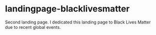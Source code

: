 # landingpage-blacklivesmatter
Second landing page.
I dedicated this landing page to Black Lives Matter due to recent global events.
